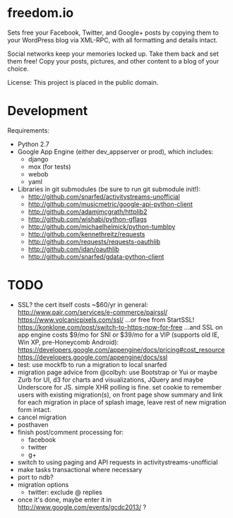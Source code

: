 freedom.io
==========

Sets free your Facebook, Twitter, and Google+ posts by copying them to your WordPress blog via XML-RPC, with all formatting and details intact.

Social networks keep your memories locked up. Take them back and set them free! Copy your posts, pictures, and other content to a blog of your choice.

License: This project is placed in the public domain.


Development
===========

Requirements:

- Python 2.7
- Google App Engine (either dev_appserver or prod), which includes:
  - django
  - mox (for tests)
  - webob
  - yaml
- Libraries in git submodules (be sure to run git submodule init!):
  - http://github.com/snarfed/activitystreams-unofficial
  - http://github.com/musicmetric/google-api-python-client
  - http://github.com/adamjmcgrath/httplib2
  - http://github.com/wishabi/python-gflags
  - http://github.com/michaelhelmick/python-tumblpy
  - http://github.com/kennethreitz/requests
  - http://github.com/requests/requests-oauthlib
  - http://github.com/idan/oauthlib
  - http://github.com/snarfed/gdata-python-client


TODO
====
- SSL? the cert itself costs ~$60/yr in general:
  http://www.pair.com/services/e-commerce/pairssl/
  https://www.volcanicpixels.com/ssl/
  ...or free from StartSSL!
  https://konklone.com/post/switch-to-https-now-for-free
  ...and SSL on app engine costs $9/mo for SNI or $39/mo for a VIP (supports old
  IE, Win XP, pre-Honeycomb Android):
  https://developers.google.com/appengine/docs/pricing#cost_resource
  https://developers.google.com/appengine/docs/ssl
- test: use mockfb to run a migration to local snarfed
- migration page
  advice from @colbyh: use Bootstrap or Yui or maybe Zurb for UI, d3 for charts
  and visualizations, JQuery and maybe Underscore for JS. simple XHR polling is
  fine. set cookie to remember users with existing migration(s), on front page
  show summary and link for each migration in place of splash image, leave rest
  of new migration form intact.
- cancel migration
- posthaven
- finish post/comment processing for:
  - facebook
  - twitter
  - g+
- switch to using paging and API requests in activitystreams-unofficial
- make tasks transactional where necessary
- port to ndb?
- migration options
  - twitter: exclude @ replies
- once it's done, maybe enter it in http://www.google.com/events/gcdc2013/ ?
